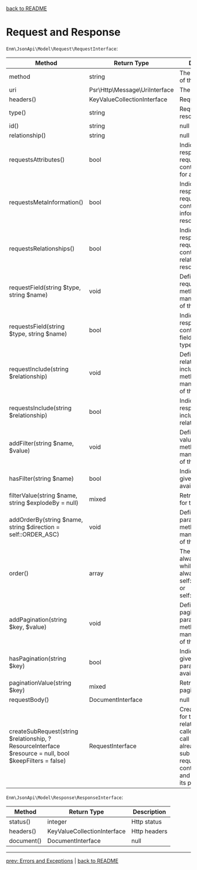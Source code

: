 [back to README](../README.md)

# Request and Response

`Enm\JsonApi\Model\Request\RequestInterface`:

| Method                                                                                                 | Return Type                   | Description                                                                                                                                                                               |
|--------------------------------------------------------------------------------------------------------|-------------------------------|-------------------------------------------------------------------------------------------------------------------------------------------------------------------------------------------|
| method                                                                                                 | string                        | The http method of this request                                                                                                                                                           |
| uri                                                                                                    | Psr\Http\Message\UriInterface | The request uri                                                                                                                                                                           |
| headers()                                                                                              | KeyValueCollectionInterface   | Request headers                                                                                                                                                                           |
| type()                                                                                                 | string                        | Requested resource type                                                                                                                                                                   |
| id()                                                                                                   | string|null                   | Requested resource id, if requested                                                                                                                                                       |
| relationship()                                                                                         | string|null                   | Requested relationship, if requested                                                                                                                                                      |
| requestsAttributes()                                                                                   | bool                          | Indicates if the response for this request should contain attributes for a resource                                                                                                       |
| requestsMetaInformation()                                                                              | bool                          | Indicates if the response for this request should contain meta information for a resource                                                                                                 |
| requestsRelationships()                                                                                | bool                          | Indicates if the response for this request should contain relationships for a resource                                                                                                    |
| requestField(string $type, string $name)                                                               | void                          | Define a field as requested. This method will manipulate the uri of the request.                                                                                                          |
| requestsField(string $type, string $name)                                                              | bool                          | Indicates if the response should contain the given field for the given type.                                                                                                              |
| requestInclude(string $relationship)                                                                   | void                          | Define a relationship as included. This method will manipulate the uri of the request.                                                                                                    |
| requestsInclude(string $relationship)                                                                  | bool                          | Indicates if a response should include the given relationship.                                                                                                                            |
| addFilter(string $name, $value)                                                                        | void                          | Define a filter value. This method will manipulate the uri of the request.                                                                                                                |
| hasFilter(string $name)                                                                                | bool                          | Indicates if the given filter is available.                                                                                                                                               |
| filterValue(string $name, string $explodeBy = null)                                                    | mixed                         | Retrieve the value for the given filter.                                                                                                                                                  |
| addOrderBy(string $name, string $direction = self::ORDER_ASC)                                          | void                          | Define a sort parameter. This method will manipulate the uri of the request.                                                                                                              |
| order()                                                                                                | array                         | The field name is always the key while the value always have to be self::ORDER_ASC or self::ORDER_DESC                                                                                    |
| addPagination(string $key, $value)                                                                     | void                          | Define a pagination parameter. This method will manipulate the uri of the request.                                                                                                        |
| hasPagination(string $key)                                                                             | bool                          | Indicates if the given pagination parameter is available.                                                                                                                                 |
| paginationValue(string $key)                                                                           | mixed                         | Retrieve a pagination value.                                                                                                                                                              |
| requestBody()                                                                                          | DocumentInterface|null        | Retrieve the request body if available.                                                                                                                                                   |
| createSubRequest(string $relationship, ?ResourceInterface $resource = null, bool $keepFilters = false) | RequestInterface              | Creates a request for the given relationship.If called twice, the call will return the already created sub request.A sub request does not contain pagination and sorting from its parent. |

`Enm\JsonApi\Model\Response\ResponseInterface`:

| Method     | Return Type                 | Description   |
|------------|-----------------------------|---------------|
| status()   | integer                     | Http status   |
| headers()  | KeyValueCollectionInterface | Http headers  |
| document() | DocumentInterface|null      | Response body |

*****

[prev: Errors and Exceptions](../docs/06-errors.md) | [back to README](../README.md)
